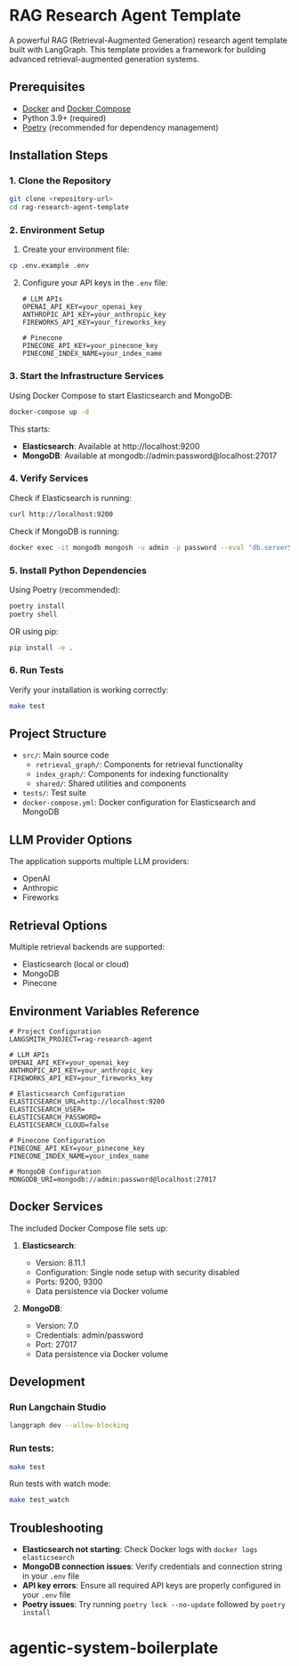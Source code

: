 # RAG Research Agent Template

A powerful RAG (Retrieval-Augmented Generation) research agent template built with LangGraph. This template provides a framework for building advanced retrieval-augmented generation systems.

## Prerequisites

- [Docker](https://docs.docker.com/get-docker/) and [Docker Compose](https://docs.docker.com/compose/install/)
- Python 3.9+ (required)
- [Poetry](https://python-poetry.org/docs/#installation) (recommended for dependency management)

## Installation Steps

### 1. Clone the Repository

```bash
git clone <repository-url>
cd rag-research-agent-template
```

### 2. Environment Setup

1. Create your environment file:

```bash
cp .env.example .env
```

2. Configure your API keys in the `.env` file:
   ```
   # LLM APIs
   OPENAI_API_KEY=your_openai_key
   ANTHROPIC_API_KEY=your_anthropic_key
   FIREWORKS_API_KEY=your_fireworks_key
   
   # Pinecone
   PINECONE_API_KEY=your_pinecone_key
   PINECONE_INDEX_NAME=your_index_name
   ```

### 3. Start the Infrastructure Services

Using Docker Compose to start Elasticsearch and MongoDB:

```bash
docker-compose up -d
```

This starts:
- **Elasticsearch**: Available at http://localhost:9200
- **MongoDB**: Available at mongodb://admin:password@localhost:27017

### 4. Verify Services

Check if Elasticsearch is running:
```bash
curl http://localhost:9200
```

Check if MongoDB is running:
```bash
docker exec -it mongodb mongosh -u admin -p password --eval "db.serverStatus().ok"
```

### 5. Install Python Dependencies

Using Poetry (recommended):
```bash
poetry install
poetry shell
```

OR using pip:
```bash
pip install -e .
```

### 6. Run Tests

Verify your installation is working correctly:
```bash
make test
```

## Project Structure

- `src/`: Main source code
  - `retrieval_graph/`: Components for retrieval functionality
  - `index_graph/`: Components for indexing functionality
  - `shared/`: Shared utilities and components
- `tests/`: Test suite
- `docker-compose.yml`: Docker configuration for Elasticsearch and MongoDB

## LLM Provider Options

The application supports multiple LLM providers:
- OpenAI
- Anthropic
- Fireworks

## Retrieval Options

Multiple retrieval backends are supported:
- Elasticsearch (local or cloud)
- MongoDB
- Pinecone

## Environment Variables Reference

```
# Project Configuration
LANGSMITH_PROJECT=rag-research-agent

# LLM APIs
OPENAI_API_KEY=your_openai_key
ANTHROPIC_API_KEY=your_anthropic_key
FIREWORKS_API_KEY=your_fireworks_key

# Elasticsearch Configuration
ELASTICSEARCH_URL=http://localhost:9200
ELASTICSEARCH_USER=
ELASTICSEARCH_PASSWORD=
ELASTICSEARCH_CLOUD=false

# Pinecone Configuration
PINECONE_API_KEY=your_pinecone_key
PINECONE_INDEX_NAME=your_index_name

# MongoDB Configuration
MONGODB_URI=mongodb://admin:password@localhost:27017
```

## Docker Services

The included Docker Compose file sets up:

1. **Elasticsearch**:
   - Version: 8.11.1
   - Configuration: Single node setup with security disabled
   - Ports: 9200, 9300
   - Data persistence via Docker volume

2. **MongoDB**:
   - Version: 7.0
   - Credentials: admin/password
   - Port: 27017
   - Data persistence via Docker volume

## Development

### Run Langchain Studio

```bash
langgraph dev --allow-blocking
```

### Run tests:
```bash
make test
```

Run tests with watch mode:
```bash
make test_watch
```

## Troubleshooting

- **Elasticsearch not starting**: Check Docker logs with `docker logs elasticsearch`
- **MongoDB connection issues**: Verify credentials and connection string in your `.env` file
- **API key errors**: Ensure all required API keys are properly configured in your `.env` file
- **Poetry issues**: Try running `poetry lock --no-update` followed by `poetry install`
# agentic-system-boilerplate
